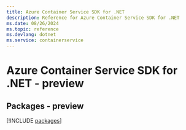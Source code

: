 ```yaml
---
title: Azure Container Service SDK for .NET
description: Reference for Azure Container Service SDK for .NET
ms.date: 08/26/2024
ms.topic: reference
ms.devlang: dotnet
ms.service: containerservice
---
```

# Azure Container Service SDK for .NET - preview
## Packages - preview
[!INCLUDE [packages](container-service-index.md)]